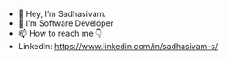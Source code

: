- 👋 Hey, I’m Sadhasivam.
- 👀 I’m Software Developer
- 📫 How to reach me 👇
- LinkedIn: https://www.linkedin.com/in/sadhasivam-s/
<!---
starksiv/starksiv is a ✨ special ✨ repository because its `README.md` (this file) appears on your GitHub profile.
You can click the Preview link to take a look at your changes.
--->
